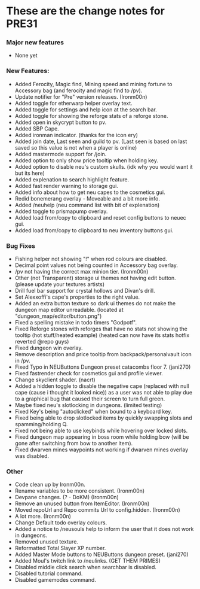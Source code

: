 # These are the change notes for PRE31

### **Major new features**

- None yet

### **New Features:**
- Added Ferocity, Magic find, Mining speed and mining fortune to Accessory bag (and ferocity and magic find to /pv).
- Update notifier for "Pre" version releases. (Ironm00n)
- Added toggle for etherwarp helper overlay text.
- Added toggle for settings and help icon at the search bar.
- Added toggle for showing the reforge stats of a reforge stone.
- Added open in skycrypt button to pv.
- Added SBP Cape.
- Added ironman indicator. (thanks for the icon ery)
- Added join date, Last seen and guild to pv. (Last seen is based on last saved so this value is not when a player is online)
- Added mastermode support for /join.
- Added option to only show price tooltip when holding key.
- Added option to disable neu's custom skulls. (idk why you would want it but its here)
- Added explenation to search highlight feature.
- Added fast render warning to storage gui.
- Added info about how to get neu capes to the cosmetics gui.
- Redid bonemerang overlay - Moveable and a bit more info.
- Added /neuhelp (neu command list with bit of explenation)
- Added toggle to prismapump overlay.
- Added load from/copy to clipboard and reset config buttons to neuec gui.
- Added load from/copy to clipboard to neu inventory buttons gui.

### **Bug Fixes**
- Fishing helper not showing "!" when rod colours are disabled.
- Decimal point values not being counted in Accessory bag overlay.
- /pv not having the correct max minion tier. (Ironm00n)
- Other (not Transparent) storage ui themes not having edit button. (please update your textures artists)
- Drill fuel bar support for crystal hollows and Divan's drill.
- Set Alexxoffi's cape's properties to the right value.
- Added an extra button texture so dark ui themes do not make the dungeon map editor unreadable. (located at "dungeon_map/editor/button.png")
- Fixed a spelling mistake in todo timers "Godpotf".
- Fixed Reforge stones with reforges that have no stats not showing the tooltip (hot stuff/heated example) (heated can now have its stats hotfix reverted @repo guys)
- Fixed dungeon win overlay.
- Remove description and price tooltip from backpack/personalvault icon in /pv.
- Fixed Typo in NEUButtons Dungeon preset catacombs floor 7. (jani270)
- Fixed fastrender check for cosmetics gui and profile viewer.
- Change skyclient shader. (nacrt)
- Added a hidden toggle to disable the negative cape (replaced with null cape (cause i thought it looked nice)) as a user was not able to play due to a graphical bug that caused their screen to turn full green.
- Maybe fixed neu's slotlocking in dungeons. (limited testing)
- Fixed Key's being "autoclicked" when bound to a keyboard key.
- Fixed being able to drop slotlocked items by quickly swapping slots and spamming/holding Q.
- Fixed not being able to use keybinds while hovering over locked slots.
- Fixed dungeon map appearing in boss room while holding bow (will be gone after switching from bow to another item).
- Fixed dwarven mines waypoints not working if dwarven mines overlay was disabled.


### **Other**
- Code clean up by Ironm00n.
- Rename variables to be more consistent. (Ironm00n)
- Devpane changes. (? - DoKM) (Ironm00n)
- Remove an unused button from ItemEditor. (Ironm00n)
- Moved repoUrl and Repo commits Url to config.hidden. (Ironm00n)
- A lot more. (Ironm00n)
- Change Default todo overlay colours.
- Added a notice to /neusouls help to inform the user that it does not work in dungeons.
- Removed unused texture.
- Reformatted Total Slayer XP number.
- Added Master Mode buttons to NEUButtons dungeon preset. (jani270)
- Added Moul's twitch link to /neulinks. (GET THEM PRIMES)
- Disabled middle click search when searchbar is disabled.
- Disabled tutorial command.
- Disabled gamemodes command.

